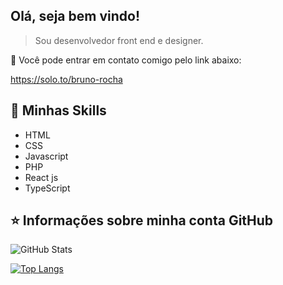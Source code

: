 ## Olá, seja bem vindo!

> Sou desenvolvedor front end e designer.


💬 Você pode entrar em contato comigo pelo link abaixo:

https://solo.to/bruno-rocha



## 🚀 Minhas Skills

- HTML 
- CSS 
- Javascript 
-  PHP
- React js
- TypeScript



## ⭐ Informações sobre minha conta GitHub
![GitHub Stats](https://github-readme-stats.vercel.app/api?username=brunorochadelima&show_icons=true) 

[![Top Langs](https://github-readme-stats.vercel.app/api/top-langs/?username=brunorochadelima&layout=compact)](https://github.com/anuraghazra/github-readme-stats)


